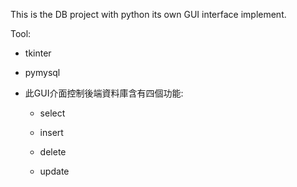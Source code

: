 This is the DB project with python its own GUI interface implement.

Tool:

* tkinter

* pymysql

* 此GUI介面控制後端資料庫含有四個功能:
  
  * select
    
  * insert
    
  * delete
    
  * update

